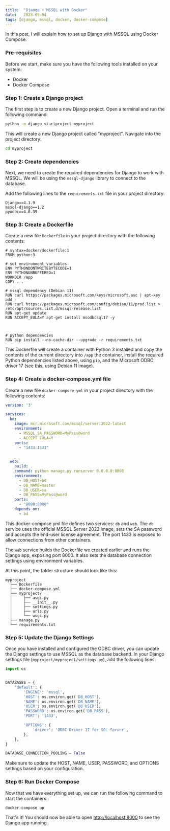 ```yaml
---
title:  "Django + MSSQL with Docker"
date:   2023-05-04
tags: [django, mssql, docker, docker-compose]
---
```

In this post, I will explain how to set up Django with MSSQL using Docker Compose.


### Pre-requisites

Before we start, make sure you have the following tools installed on your system:
- Docker
- Docker Compose

### Step 1: Create a Django project

The first step is to create a new Django project. Open a terminal and run the following command:
```bash
python -m django startproject myproject
```

This will create a new Django project called "myproject". Navigate into the project directory:
```bash
cd myproject
```

### Step 2: Create dependencies
Next, we need to create the required dependencies for Django to work with MSSQL. We will be using the `mssql-django` library to connect to the database. 

Add the following lines to the `requirements.txt` file in your project directory:

```
Django==4.1.9
mssql-django==1.2
pyodbc==4.0.39
```

### Step 3: Create a Dockerfile
Create a new file `Dockerfile` in your project directory with the following contents:

```
# syntax=docker/dockerfile:1
FROM python:3

# set environment variables
ENV PYTHONDONTWRITEBYTECODE=1
ENV PYTHONUNBUFFERED=1
WORKDIR /app
COPY . .

# mssql dependency (Debian 11)
RUN curl https://packages.microsoft.com/keys/microsoft.asc | apt-key add -
RUN curl https://packages.microsoft.com/config/debian/11/prod.list > /etc/apt/sources.list.d/mssql-release.list
RUN apt-get update
RUN ACCEPT_EULA=Y apt-get install msodbcsql17 -y



# python dependencies
RUN pip install --no-cache-dir --upgrade -r requirements.txt
```

This Dockerfile will create a container with Python 3 installed and copy the contents of the current directory into `/app` the container, install the required Python dependencies listed above, using `pip`, and the Microsoft ODBC driver 17 (see [this](https://docs.microsoft.com/en-us/sql/connect/odbc/linux-mac/installing-the-microsoft-odbc-driver-for-sql-server?view=sql-server-ver15#ubuntu17), using Debian 11 image).

### Step 4: Create a docker-compose.yml file
Create a new file `docker-compose.yml` in your project directory with the following contents:

```yml
version: '3'

services:
  bd:
    image: mcr.microsoft.com/mssql/server:2022-latest 
    environment:
      - MSSQL_SA_PASSWORD=MyPass@word
      - ACCEPT_EULA=Y
    ports:
      - "1433:1433"

    
  web:
    build: .
    command: python manage.py runserver 0.0.0.0:8000
    environment:
      - DB_HOST=bd
      - DB_NAME=master
      - DB_USER=sa
      - DB_PASS=MyPass@word
    ports:
      - "8000:8000"
    depends_on:
      - bd
```

This docker-compose.yml file defines two services: `db` and `web`. The `db` service uses the official MSSQL Server 2022 image, sets the SA password and accepts the end-user license agreement. The port 1433 is exposed to allow connections from other containers. 

The `web` service builds the Dockerfile we created earlier and runs the Django app, exposing port 8000. It also sets the database connection settings using environment variables.


At this point, the folder structure should look like this:

```
myproject
  ├── Dockerfile
  ├── docker-compose.yml
  ├── myproject/
  │     ├── asgi.py
  │     ├── __init__.py
  │     ├── settings.py
  │     ├── urls.py
  │     └── wsgi.py
  ├── manage.py
  └── requirements.txt
```


### Step 5: Update the Django Settings
Once you have installed and configured the ODBC driver, you can update the Django settings to use MSSQL as the database backend. In your Django settings file (`myproject/myproject/settings.py`), add the following lines:

```python
import os


DATABASES = {
    'default': {
        'ENGINE': 'mssql',
        'HOST': os.environ.get('DB_HOST'),
        'NAME': os.environ.get('DB_NAME'),
        'USER': os.environ.get('DB_USER'),
        'PASSWORD': os.environ.get('DB_PASS'),
        'PORT': '1433',

        'OPTIONS': {
            'driver': 'ODBC Driver 17 for SQL Server',
        },
    },
}

DATABASE_CONNECTION_POOLING = False
```

Make sure to update the HOST, NAME, USER, PASSWORD, and OPTIONS settings based on your configuration.

### Step 6: Run Docker Compose
Now that we have everything set up, we can run the following command to start the containers:

```bash
docker-compose up
```


That's it! You should now be able to open [http://localhost:8000](http://localhost:8000) to see the Django app running.